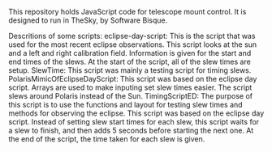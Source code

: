 This repository holds JavaScript code for telescope mount control.
It is designed to run in TheSky, by Software Bisque.

Descritions of some scripts:
    eclipse-day-script:
        This is the script that was used for the most recent eclipse observations.
        This script looks at the sun and a left and right calibration field.
        Information is given for the start and end times of the slews.
        At the start of the script, all of the slew times are setup.
    SlewTime:
        This script was mainly a testing script for timing slews.
    PolarisMimicOfEclipseDayScript:
        This script was based on the eclipse day script.
        Arrays are used to make inputing set slew times easier.
        The script slews around Polaris instead of the Sun.
    TimingScriptED:
        The purpose of this script is to use the functions and layout for testing slew times and methods for observing the eclipse.
        This script was based on the eclipse day script.
        Instead of setting slew start times for each slew, this script waits for a slew to finish, and then adds 5 seconds before starting the next one.
        At the end of the script, the time taken for each slew is given.
